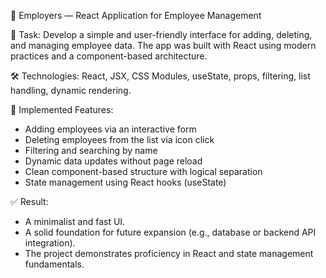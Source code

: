 👥 Employers — React Application for Employee Management

🔧 Task:
Develop a simple and user-friendly interface for adding, deleting, and managing employee data. The app was built with React using modern practices and a component-based architecture.

🛠 Technologies:
React, JSX, CSS Modules, useState, props, filtering, list handling, dynamic rendering.

📌 Implemented Features:
* Adding employees via an interactive form
* Deleting employees from the list via icon click
* Filtering and searching by name
* Dynamic data updates without page reload
* Clean component-based structure with logical separation
* State management using React hooks (useState)

✅ Result:
* A minimalist and fast UI.
* A solid foundation for future expansion (e.g., database or backend API integration).
* The project demonstrates proficiency in React and state management fundamentals.
